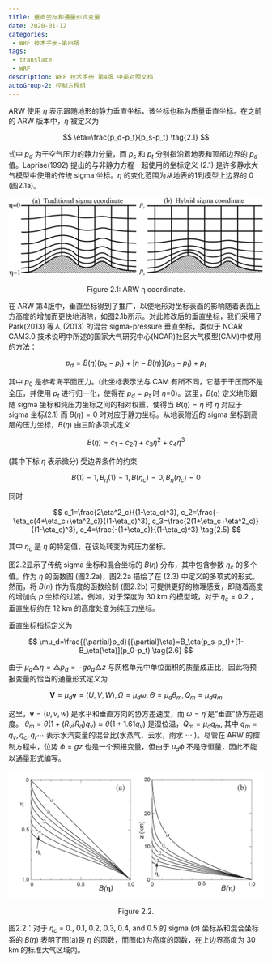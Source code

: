 ```yaml
---
title: 垂直坐标和通量形式变量
date: 2020-01-12
categories:
 - WRF 技术手册-第四版
tags:
 - translate
 - WRF
description: WRF 技术手册 第4版 中英对照文档
autoGroup-2: 控制方程组
---
```


ARW 使用 $\eta$ 表示跟随地形的静力垂直坐标，该坐标也称为质量垂直坐标。在之前的 ARW 版本中，$\eta$ 被定义为

$$ \eta=\frac{p_d-p_t}{p_s-p_t} \tag{2.1} $$

式中 $p_d$ 为干空气压力的静力分量，而 $p_s$ 和 $p_t$ 分别指沿着地表和顶部边界的 $p_d$ 值。Laprise(1992) 提出的与非静力方程一起使用的坐标定义 (2.1) 是许多静水大气模型中使用的传统 sigma 坐标。$\eta$ 的变化范围为从地表的1到模型上边界的 0 (图2.1a)。

![ARW η coordinate](./fig-2.1.1.jpg "ARW η coordinate")<center>Figure 2.1: ARW η coordinate.</center>

在 ARW 第4版中，垂直坐标得到了推广，以使地形对坐标表面的影响随着表面上方高度的增加而更快地消除，如图2.1b所示。对此修改后的垂直坐标，我们采用了 Park(2013) 等人 (2013) 的混合 sigma-pressure 垂直坐标，类似于 NCAR CAM3.0 技术说明中所述的国家大气研究中心(NCAR)社区大气模型(CAM)中使用的方法：

$$ p_d=B(\eta)(p_s-p_t)+[\eta-B(\eta)](p_0-p_t)+p_t \tag{2.2} $$

其中 $p_0$ 是参考海平面压力。(此坐标表示法与 CAM 有所不同，它基于干压而不是全压，并使用 $p_t$ 进行归一化，使得在 $p_d=p_t$ 时 $\eta$=0)。这里，$B(\eta)$ 定义地形跟随 sigma 坐标和纯压力坐标之间的相对权重，使得当 $B(\eta)=\eta$ 时 $\eta$ 对应于 sigma 坐标(2.1) 而 $B(\eta)=0$ 时对应于静力坐标。从地表附近的 sigma 坐标到高层的压力坐标，$B(\eta)$ 由三阶多项式定义

$$ B(\eta)=c_1+c_2\eta+c_3\eta^2+c_4\eta^3 \tag{2.3} $$

(其中下标 $\eta$ 表示微分) 受边界条件的约束

$$ B(1)=1, B_{\eta}(1)=1, B(\eta_c)=0, B_{\eta}(\eta_c)=0 \tag{2,4} $$

同时

$$ c_1=\frac{2\eta^2_c}{(1-\eta_c)^3}, c_2=\frac{-\eta_c(4+\eta_c+\eta^2_c)}{(1-\eta_c)^3}, c_3=\frac{2(1+\eta_c+\eta^2_c)}{(1-\eta_c)^3}, c_4=\frac{-(1+\eta_c)}{(1-\eta_c)^3} \tag{2.5} $$

其中 $\eta_c$ 是 $\eta$ 的特定值，在该处转变为纯压力坐标。

图2.2显示了传统 sigma 坐标和混合坐标的 $B(\eta)$ 分布，其中包含参数 $\eta_c$ 的多个值。作为 $\eta$ 的函数图 (图2.2a)，图2.2a 描绘了在 (2.3) 中定义的多项式的形式。然而，将 $B(\eta)$ 作为高度的函数绘制 (图2.2b) 可提供更好的物理感受，即随着高度的增加向 $p$ 坐标的过渡。例如，对于深度为 30 km 的模型域，对于 $\eta_c=0.2$ ，垂直坐标约在 12 km 的高度处变为纯压力坐标。

垂直坐标指标定义为

$$ \mu_d=\frac{{\partial}p_d}{{\partial}\eta}=B_\eta(p_s-p_t)+[1-B_\eta(\eta)](p_0-p_t) \tag{2.6} $$

由于 $\mu_d\triangle\eta={\triangle}p_d=-g\rho_d{\triangle}z$ 与网格单元中单位面积的质量成正比，因此将预报变量的恰当的通量形式定义为

$$ \mathbf{V} = {\mu_d}\mathbf{v}=(U,V,W), \Omega=\mu_d\omega, \Theta=\mu_d\theta_m, Q_m={\mu_d}q_m \tag{2.7} $$

这里，$\mathbf{v}=(u,v,w)$ 是水平和垂直方向的协方差速度，而 $\omega=\dot{\eta}$ 是“垂直”协方差速度。  $\theta_m=\theta(1+(R_v/R_d)q_v)\approx\theta(1+1.61q_v)$ 是湿位温，$Q_m={\mu_d}q_m,$ 其中 $q_m=q_v,q_c,q_r\cdots$ 表示水汽变量的混合比(水蒸气，云水，雨水 $\cdots$ )。尽管在 ARW 的控制方程中，位势 $\phi=gz$ 也是一个预报变量，但由于 $\mu_d\phi$ 不是守恒量，因此不能以通量形式编写。

![Figure 2.2](./fig-2.1.2.jpg "Figure 2.2")<center>Figure 2.2.</center>

图2.2：对于 $\eta_c$ = 0., 0.1, 0.2, 0.3, 0.4, and 0.5 的 sigma ($\sigma$) 坐标系和混合坐标系的 $B(\eta)$ 表明了图(a)是 $\eta$ 的函数，而图(b)为高度的函数，在上边界高度为 30 km 的标准大气区域内。
